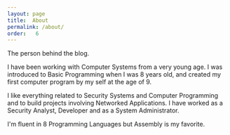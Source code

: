 ```yaml
---
layout: page
title:  About
permalink: /about/
order:   6
---
```

 
The person behind the blog. 

I have been working with Computer Systems from a very young age. 
I was introduced to Basic Programming when I was 8 years old, and created my
first computer program by my self at the age of 9.

I like everything related to Security Systems and Computer Programming and to
build projects involving Networked Applications.
I have worked as a Security Analyst, Developer and as a System
Administrator. 

I&#39;m fluent in 8 Programming Languages but Assembly is my favorite.


